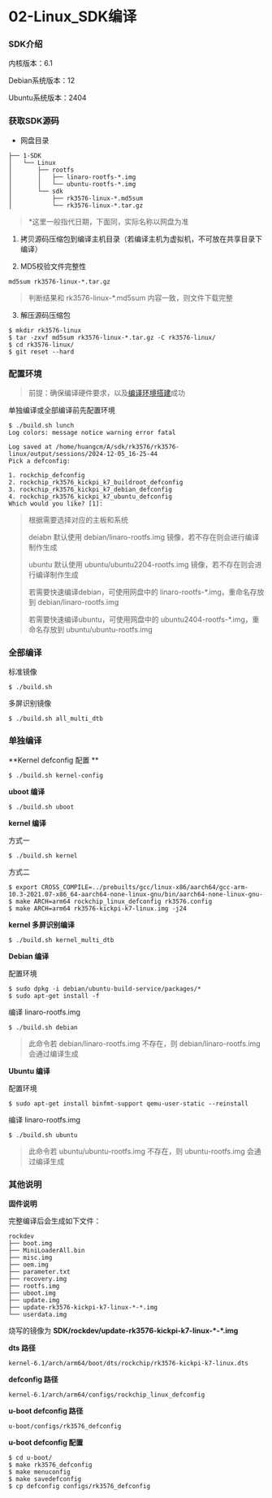 # 02-Linux_SDK编译

### SDK介绍

内核版本：6.1

Debian系统版本：12

Ubuntu系统版本：2404



### 获取SDK源码

* 网盘目录

```
├── 1-SDK
│   └── Linux
│       ├── rootfs
│       │   ├── linaro-rootfs-*.img
│       │   └── ubuntu-rootfs-*.img
│       └── sdk
│           ├── rk3576-linux-*.md5sum
│           └── rk3576-linux-*.tar.gz
```

>  *这里一般指代日期，下面同，实际名称以网盘为准

1. 拷贝源码压缩包到编译主机目录（若编译主机为虚拟机，不可放在共享目录下编译）

2. MD5校验文件完整性

```
md5sum rk3576-linux-*.tar.gz
```

> 判断结果和 rk3576-linux-*.md5sum 内容一致，则文件下载完整

3. 解压源码压缩包

```
$ mkdir rk3576-linux
$ tar -zxvf md5sum rk3576-linux-*.tar.gz -C rk3576-linux/
$ cd rk3576-linux/
$ git reset --hard
```



### 配置环境

> 前提：确保编译硬件要求，以及[编译环境搭建](01-编译环境搭建.md)成功

单独编译或全部编译前先配置环境

```
$ ./build.sh lunch
Log colors: message notice warning error fatal

Log saved at /home/huangcm/A/sdk/rk3576/rk3576-linux/output/sessions/2024-12-05_16-25-44
Pick a defconfig:

1. rockchip_defconfig
2. rockchip_rk3576_kickpi_k7_buildroot_defconfig
3. rockchip_rk3576_kickpi_k7_debian_defconfig
4. rockchip_rk3576_kickpi_k7_ubuntu_defconfig
Which would you like? [1]:
```

> 根据需要选择对应的主板和系统
>
> deiabn 默认使用 debian/linaro-rootfs.img 镜像，若不存在则会进行编译制作生成
>
> ubuntu 默认使用 ubuntu/ubuntu2204-rootfs.img 镜像，若不存在则会进行编译制作生成
>
> 若需要快速编译debian，可使用网盘中的 linaro-rootfs-*.img，重命名存放到 debian/linaro-rootfs.img
>
> 若需要快速编译ubuntu，可使用网盘中的 ubuntu2404-rootfs-*.img，重命名存放到 ubuntu/ubuntu-rootfs.img



### 全部编译

标准镜像

```
$ ./build.sh 
```

多屏识别镜像

```
$ ./build.sh all_multi_dtb
```



### 单独编译

**Kernel defconfig 配置 **

```
$ ./build.sh kernel-config
```



**uboot 编译**

```
$ ./build.sh uboot
```



**kernel 编译**

方式一

```
$ ./build.sh kernel
```

方式二

```
$ export CROSS_COMPILE=../prebuilts/gcc/linux-x86/aarch64/gcc-arm-10.3-2021.07-x86_64-aarch64-none-linux-gnu/bin/aarch64-none-linux-gnu-
$ make ARCH=arm64 rockchip_linux_defconfig rk3576.config
$ make ARCH=arm64 rk3576-kickpi-k7-linux.img -j24
```



**kernel 多屏识别编译**

```
$ ./build.sh kernel_multi_dtb
```



**Debian 编译**

配置环境

```
$ sudo dpkg -i debian/ubuntu-build-service/packages/*
$ sudo apt-get install -f
```

编译 linaro-rootfs.img

```
$ ./build.sh debian
```

> 此命令若 debian/linaro-rootfs.img 不存在，则 debian/linaro-rootfs.img 会通过编译生成



**Ubuntu 编译**

配置环境

```
$ sudo apt-get install binfmt-support qemu-user-static --reinstall
```

编译 linaro-rootfs.img

```
$ ./build.sh ubuntu
```

> 此命令若 ubuntu/ubuntu-rootfs.img 不存在，则 ubuntu-rootfs.img 会通过编译生成



### 其他说明

**固件说明**

完整编译后会生成如下文件：

```
rockdev
├── boot.img
├── MiniLoaderAll.bin
├── misc.img
├── oem.img 
├── parameter.txt 
├── recovery.img 
├── rootfs.img 
├── uboot.img 
├── update.img 
├── update-rk3576-kickpi-k7-linux-*-*.img 
└── userdata.img 
```

烧写的镜像为 **SDK/rockdev/update-rk3576-kickpi-k7-linux-\*-*.img**



**dts 路径**

```
kernel-6.1/arch/arm64/boot/dts/rockchip/rk3576-kickpi-k7-linux.dts
```



**defconfig 路径**

```
kernel-6.1/arch/arm64/configs/rockchip_linux_defconfig
```



**u-boot defconfig 路径**

```
u-boot/configs/rk3576_defconfig
```



**u-boot defconfig 配置**

```
$ cd u-boot/
$ make rk3576_defconfig 
$ make menuconfig
$ make savedefconfig
$ cp defconfig configs/rk3576_defconfig
```

